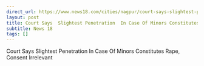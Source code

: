 ```yaml
---
direct_url: https://www.news18.com/cities/nagpur/court-says-slightest-penetration-in-case-of-minors-constitutes-rape-consent-irrelevant-ws-kl-9650044.html
layout: post
title: Court Says  Slightest Penetration  In Case Of Minors Constitutes Rape, Consent Irrelevant
subtitle: News 18
tags: []
---
```


Court Says  Slightest Penetration  In Case Of Minors Constitutes Rape, Consent Irrelevant
